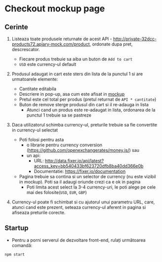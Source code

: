# Checkout mockup page

## Cerinte

1. Listeaza toate produsele returnate de acest API - http://private-32dcc-products72.apiary-mock.com/product, ordonate dupa pret, descrescator.  
    - Fiecare produs trebuie sa aiba un buton de `Add to cart`  
    - `USD` este currency-ul default  

2. Produsul adaugat in cart este sters din lista de la punctul 1 si are urmatoarele elemente:
    - Cantitate editabila
    - Descriere in pop-up, asa cum este afisat in [mockup](mockups/test-interview-3.jpg)
    - Pretul este cel total per produs (pretul returnat de `API * cantitate`)
    - Buton de remove sterge produsul din cart si il re-adauga in lista
        - Atunci cand un produs este re-adaugat in lista, ordonarea de la punctul 1 trebuie sa se pastreze
3. Daca utilizatorul schimba currency-ul, preturile trebuie sa fie convertite in currency-ul selectat
    - Poti folosi pentru asta
        - o librarie pentru currency conversion (https://github.com/openexchangerates/money.js/) sau
        - un api:
            - URL: http://data.fixer.io/api/latest?access_key=bb540433bf623720dfb8ba40dd366e0b
            - Documentatie: https://fixer.io/documentation
    - Pagina trebuie sa contina si un selector de currency (nu este vizibil in mockup). Poti sa il adaugi oriunde crezi ca e ok in pagina
        - Poti limita acest select la 3-4 currency-uri, le poti alege pe cele mai des folosite(`USD`, `EUR`, `GBP`)
4. Currency-ul poate fi schimbat si cu ajutorul unui parametru URL, care, atunci cand este prezent, seteaza currency-ul aferent in pagina si afiseaza preturile corecte.

## Startup

- Pentru a porni serverul de dezvoltare front-end, rulați următoarea comandă:

```bash
npm start
```